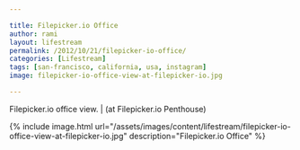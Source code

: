 ```yaml
---

title: Filepicker.io Office
author: rami
layout: lifestream 
permalink: /2012/10/21/filepicker-io-office/
categories: [Lifestream]
tags: [san-francisco, california, usa, instagram] 
image: filepicker-io-office-view-at-filepicker-io.jpg

---
```


Filepicker.io office view. | (at Filepicker.io Penthouse)

{% include image.html url="/assets/images/content/lifestream/filepicker-io-office-view-at-filepicker-io.jpg" description="Filepicker.io Office" %}


